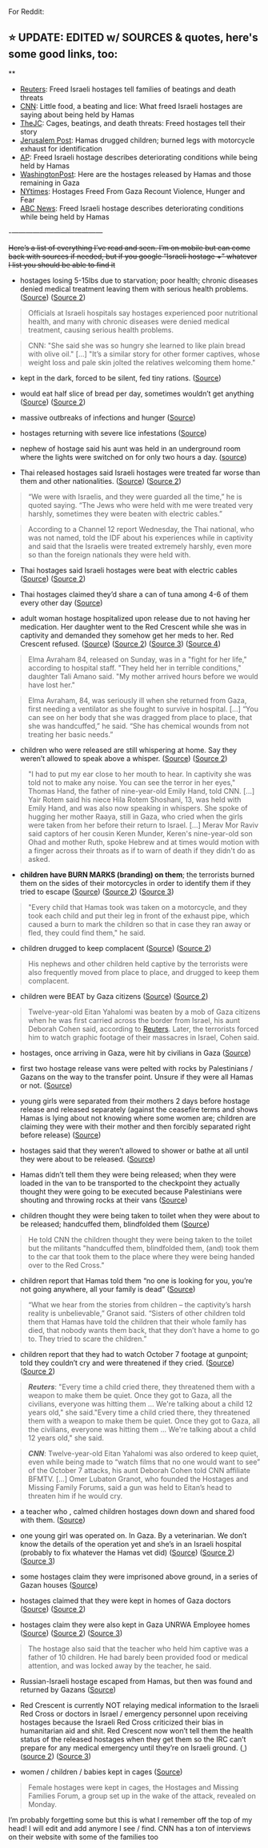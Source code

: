 For Reddit:

## ⭐️ UPDATE: EDITED w/ SOURCES & quotes, here's some good links, too:

\*\*

- [Reuters](https://www.reuters.com/world/middle-east/freed-israeli-hostages-tell-families-beatings-death-threats-2023-11-29/#:~:text=They%20lost%20weight%20as%20food,treatment,%20causing%20serious%20health%20problems.): Freed Israeli hostages tell families of beatings and death threats
- [CNN](https://www.cnn.com/2023/12/01/middleeast/israeli-hostages-released-accounts-hamas-intl-hnk/index.html): Little food, a beating and lice: What freed Israeli hostages are saying about being held by Hamas
- [TheJC](https://www.thejc.com/news/israel/cages-beatings-and-death-threats-freed-hostages-tell-their-story-v811u2cu): Cages, beatings, and death threats: Freed hostages tell their story
- [Jerusalem Post](https://www.jpost.com/arab-israeli-conflict/gaza-news/article-775989): Hamas drugged children; burned legs with motorcycle exhaust for identification
- [AP](https://apnews.com/article/hostage-gaza-freed-israel-captive-408f65fcc1b8f016f3735cd5022163eb): Freed Israeli hostage describes deteriorating conditions while being held by Hamas
- [WashingtonPost](https://www.washingtonpost.com/world/2023/11/30/hamas-hostages-list-names-tracker-israel-gaza/): Here are the hostages released by Hamas and those remaining in Gaza
- [NYtimes](https://www.nytimes.com/2023/11/30/world/middleeast/israeli-hostages-stories.html#:~:text=An%20aunt%20of%20Avigail%20Idan,her%2050%20days%20in%20captivity.): Hostages Freed From Gaza Recount Violence, Hunger and Fear
- [ABC News](https://abcnews.go.com/International/wireStory/freed-israeli-hostage-describes-deteriorating-conditions-held-hamas-105199220): Freed Israeli hostage describes deteriorating conditions while being held by Hamas

-—————————————

~~Here’s a list of everything I’ve read and seen. I’m on mobile but can come back with sources if needed, but if you google “Israeli hostage +” whatever I list you should be able to find it~~

- hostages losing 5-15lbs due to starvation; poor health; chronic diseases denied medical treatment leaving them with serious health problems. ([Source](https://www.reuters.com/world/middle-east/freed-israeli-hostages-tell-families-beatings-death-threats-2023-11-29/#:~:text=They%20lost%20weight%20as%20food,treatment,%20causing%20serious%20health%20problems.)) ([Source 2](https://www.cnn.com/2023/12/01/middleeast/israeli-hostages-released-accounts-hamas-intl-hnk/index.html))

> Officials at Israeli hospitals say hostages experienced poor nutritional health, and many with chronic diseases were denied medical treatment, causing serious health problems.

> CNN: "She said she was so hungry she learned to like plain bread with olive oil." [...] "It’s a similar story for other former captives, whose weight loss and pale skin jolted the relatives welcoming them home."

- kept in the dark, forced to be silent, fed tiny rations. ([Source](https://www.cnn.com/2023/12/01/middleeast/israeli-hostages-released-accounts-hamas-intl-hnk/index.html))
- would eat half slice of bread per day, sometimes wouldn’t get anything ([Source](https://www.cnn.com/2023/12/01/middleeast/israeli-hostages-released-accounts-hamas-intl-hnk/index.html)) ([Source 2](https://www.nytimes.com/2023/11/30/world/middleeast/israeli-hostages-stories.html#:~:text=An%20aunt%20of%20Avigail%20Idan,her%2050%20days%20in%20captivity.))
- massive outbreaks of infections and hunger ([Source](https://www.cnn.com/2023/12/01/middleeast/israeli-hostages-released-accounts-hamas-intl-hnk/index.html))
- hostages returning with severe lice infestations ([Source](https://www.cnn.com/2023/12/01/middleeast/israeli-hostages-released-accounts-hamas-intl-hnk/index.html))

- nephew of hostage said his aunt was held in an underground room where the lights were switched on for only two hours a day. ([source](https://www.cnn.com/2023/12/01/middleeast/israeli-hostages-released-accounts-hamas-intl-hnk/index.html))

- Thai released hostages said Israeli hostages were treated far worse than them and other nationalities. ([Source](https://www.timesofisrael.com/liveblog_entry/released-thai-hostage-says-israelis-held-with-him-were-beaten-with-electric-cables/)) ([Source 2](the%20Thai%20national,%20who%20was%20not%20named,%20told%20the%20IDF%20about%20his%20experiences%20while%20in%20captivity%20and%20said%20that%20the%20Israelis%20were%20treated%20extremely%20harshly,%20even%20more%20so%20than%20the%20foreign%20nationals%20they%20were%20held%20with.))

> “We were with Israelis, and they were guarded all the time,” he is quoted saying. “The Jews who were held with me were treated very harshly, sometimes they were beaten with electric cables.”

> According to a Channel 12 report Wednesday, the Thai national, who was not named, told the IDF about his experiences while in captivity and said that the Israelis were treated extremely harshly, even more so than the foreign nationals they were held with.

- Thai hostages said Israeli hostages were beat with electric cables ([Source](https://www.jpost.com/israel-news/article-775760)) ([Source 2](https://www.timesofisrael.com/liveblog_entry/released-thai-hostage-says-israelis-held-with-him-were-beaten-with-electric-cables/))

- Thai hostages claimed they’d share a can of tuna among 4-6 of them every other day ([Source](https://www.jpost.com/israel-news/article-775760))
- adult woman hostage hospitalized upon release due to not having her medication. Her daughter went to the Red Crescent while she was in captivity and demanded they somehow get her meds to her. Red Crescent refused. ([Source](https://www.reuters.com/world/middle-east/freed-israeli-hostages-tell-families-beatings-death-threats-2023-11-29/#:~:text=They%20lost%20weight%20as%20food,treatment,%20causing%20serious%20health%20problems.)) ([Source 2](https://www.cnn.com/2023/12/01/middleeast/israeli-hostages-released-accounts-hamas-intl-hnk/index.html)) ([Source 3](https://www.thejc.com/news/israel/cages-beatings-and-death-threats-freed-hostages-tell-their-story-v811u2cu)) ([Source 4](https://www.jpost.com/israel-news/article-775395))

> Elma Avraham 84, released on Sunday, was in a "fight for her life," according to hospital staff. "They held her in terrible conditions," daughter Tali Amano said. "My mother arrived hours before we would have lost her."

> Elma Avraham, 84, was seriously ill when she returned from Gaza, first needing a ventilator as she fought to survive in hospital.
> [...] “You can see on her body that she was dragged from place to place, that she was handcuffed,” he said. “She has chemical wounds from not treating her basic needs.”

- ⁠children who were released are still whispering at home. Say they weren’t allowed to speak above a whisper. ([Source](https://www.reuters.com/world/middle-east/freed-israeli-hostages-tell-families-beatings-death-threats-2023-11-29/#:~:text=They%20lost%20weight%20as%20food,treatment,%20causing%20serious%20health%20problems.)) ([Source 2](https://www.cnn.com/2023/12/01/middleeast/israeli-hostages-released-accounts-hamas-intl-hnk/index.html))

> "I had to put my ear close to her mouth to hear. In captivity she was told not to make any noise. You can see the terror in her eyes," Thomas Hand, the father of nine-year-old Emily Hand, told CNN.
> [...] Yair Rotem said his niece Hila Rotem Shoshani, 13, was held with Emily Hand, and was also now speaking in whispers. She spoke of hugging her mother Raaya, still in Gaza, who cried when the girls were taken from her before their return to Israel.
> [...] Merav Mor Raviv said captors of her cousin Keren Munder, Keren's nine-year-old son Ohad and mother Ruth, spoke Hebrew and at times would motion with a finger across their throats as if to warn of death if they didn't do as asked.

- ⁠**children have BURN MARKS (branding) on them**; the terrorists burned them on the sides of their motorcycles in order to identify them if they tried to escape ([Source](https://www.thejc.com/news/israel/cages-beatings-and-death-threats-freed-hostages-tell-their-story-v811u2cu)) ([Source 2](https://nypost.com/2023/11/30/news/hamas-burned-child-hostages-with-motorcycle-exhaust-pipes-to-mark-them-drugged-them-to-keep-them-complacent-families/)) ([Source 3](https://www.jpost.com/arab-israeli-conflict/gaza-news/article-775989))

> "Every child that Hamas took was taken on a motorcycle, and they took each child and put their leg in front of the exhaust pipe, which caused a burn to mark the children so that in case they ran away or fled, they could find them," he said.

- children drugged to keep complacent ([Source](https://nypost.com/2023/11/30/news/hamas-burned-child-hostages-with-motorcycle-exhaust-pipes-to-mark-them-drugged-them-to-keep-them-complacent-families/)) ([Source 2](https://www.hindustantimes.com/world-news/hamas-tortured-and-brandished-child-hostages-with-motorcycle-exhaust-pipe-marks-claims-family-101701414035042.html))

> His nephews and other children held captive by the terrorists were also frequently moved from place to place, and drugged to keep them complacent.

- children were BEAT by Gaza citizens ([Source](https://nypost.com/2023/11/30/news/hamas-burned-child-hostages-with-motorcycle-exhaust-pipes-to-mark-them-drugged-them-to-keep-them-complacent-families/)) ([Source 2](https://www.reuters.com/world/middle-east/freed-israeli-hostages-tell-families-beatings-death-threats-2023-11-29/))

> Twelve-year-old Eitan Yahalomi was beaten by a mob of Gaza citizens when he was first carried across the border from Israel, his aunt Deborah Cohen said, according to [Reuters](https://www.reuters.com/world/middle-east/freed-israeli-hostages-tell-families-beatings-death-threats-2023-11-29/). Later, the terrorists forced him to watch graphic footage of their massacres in Israel, Cohen said.

- hostages, once arriving in Gaza, were hit by civilians in Gaza ([Source](https://www.reuters.com/world/middle-east/freed-israeli-hostages-tell-families-beatings-death-threats-2023-11-29/#:~:text=They%20lost%20weight%20as%20food,treatment,%20causing%20serious%20health%20problems.))
- first two hostage release vans were pelted with rocks by Palestinians / Gazans on the way to the transfer point. Unsure if they were all Hamas or not. ([Source](https://www.israelnationalnews.com/news/380910))
- young girls were separated from their mothers 2 days before hostage release and released separately (against the ceasefire terms and shows Hamas is lying about not knowing where some women are; children are claiming they were with their mother and then forcibly separated right before release) ([Source](https://www.cnn.com/2023/11/27/middleeast/israel-hamas-hostages-testimony-conditions-intl/index.html))
- hostages said that they weren’t allowed to shower or bathe at all until they were about to be released. ([Source](https://abcnews.go.com/International/wireStory/freed-israeli-hostage-describes-deteriorating-conditions-held-hamas-105199220))
- Hamas didn’t tell them they were being released; when they were loaded in the van to be transported to the checkpoint they actually thought they were going to be executed because Palestinians were shouting and throwing rocks at their vans ([Source](https://www.israelnationalnews.com/news/380910))

- children thought they were being taken to toilet when they were about to be released; handcuffed them, blindfolded them ([Source](https://www.reuters.com/world/middle-east/freed-israeli-hostages-tell-families-beatings-death-threats-2023-11-29/#:~:text=They%20lost%20weight%20as%20food,treatment,%20causing%20serious%20health%20problems.))

> He told CNN the children thought they were being taken to the toilet but the militants "handcuffed them, blindfolded them, (and) took them to the car that took them to the place where they were being handed over to the Red Cross."

- children report that Hamas told them “no one is looking for you, you’re not going anywhere, all your family is dead” ([Source](https://www.cnn.com/2023/12/01/middleeast/israeli-hostages-released-accounts-hamas-intl-hnk/index.html))

> “What we hear from the stories from children – the captivity’s harsh reality is unbelievable,” Granot said. “Sisters of other children told them that Hamas have told the children that their whole family has died, that nobody wants them back, that they don’t have a home to go to. They tried to scare the children.”

- ⁠children report that they had to watch October 7 footage at gunpoint; told they couldn’t cry and were threatened if they cried. ([Source](https://www.reuters.com/world/middle-east/freed-israeli-hostages-tell-families-beatings-death-threats-2023-11-29/#:~:text=They%20lost%20weight%20as%20food,treatment,%20causing%20serious%20health%20problems.)) ([Source 2](https://www.cnn.com/2023/12/01/middleeast/israeli-hostages-released-accounts-hamas-intl-hnk/index.html))

> **_Reuters_**: "Every time a child cried there, they threatened them with a weapon to make them be quiet. Once they got to Gaza, all the civilians, everyone was hitting them ... We're talking about a child 12 years old," she said."Every time a child cried there, they threatened them with a weapon to make them be quiet. Once they got to Gaza, all the civilians, everyone was hitting them ... We're talking about a child 12 years old," she said.

> **_CNN_**: Twelve-year-old Eitan Yahalomi was also ordered to keep quiet, even while being made to “watch films that no one would want to see” of the October 7 attacks, his aunt Deborah Cohen told CNN affiliate BFMTV. [...] Omer Lubaton Granot, who founded the Hostages and Missing Family Forums, said a gun was held to Eitan’s head to threaten him if he would cry.

- ⁠a teacher who , calmed children hostages down down and shared food with them. ([Source](https://www.haaretz.com/israel-news/2023-11-30/ty-article/these-are-the-israeli-hostages-freed-from-hamas-captivity-on-thursday/0000018c-2038-dc03-a9ec-3c7bc95b0001))
- one young girl was operated on. In Gaza. By a veterinarian. We don’t know the details of the operation yet and she’s in an Israeli hospital (probably to fix whatever the Hamas vet did) ([Source](https://www.jpost.com/breaking-news/article-775993)) ([Source 2](https://www.ndtv.com/world-news/isrrael-hamas-war-mia-schem-21-year-old-hostage-released-by-hamas-was-operated-on-by-vet-claims-family-4623677)) ([Source 3](https://www.wionews.com/world/hamas-got-21-year-old-hostage-operated-on-by-vet-says-family-665134))
- some hostages claim they were imprisoned above ground, in a series of Gazan houses ([Source](https://www.cnn.com/2023/12/01/middleeast/israeli-hostages-released-accounts-hamas-intl-hnk/index.html))

- hostages claimed that they were kept in homes of Gaza doctors ([Source](https://www.theyeshivaworld.com/news/israel-news/2243285/working-for-hamas-hostages-were-held-at-homes-of-unrwa-teacher-and-gazan-doctor.html)) ([Source 2](https://www.jpost.com/middle-east/article-775777))
- ⁠hostages claim they were also kept in Gaza UNRWA Employee homes ([Source](https://matzav.com/no-surprise-hostages-held-in-homes-of-hamas-sympathetic-unrwa-employees/)) ([Source 2](https://www.israelnationalnews.com/news/381158)) ([Source 3](https://www.jpost.com/middle-east/article-775777))

> The hostage also said that the teacher who held him captive was a father of 10 children. He had barely been provided food or medical attention, and was locked away by the teacher, he said.

- Russian-Israeli hostage escaped from Hamas, but then was found and returned by Gazans ([Source](https://www.cnn.com/2023/11/27/middleeast/russian-israeli-hostage-escaped-hamas-intl/index.html))
- Red Crescent is currently NOT relaying medical information to the Israeli Red Cross or doctors in Israel / emergency personnel upon receiving hostages because the Israeli Red Cross criticized their bias in humanitarian aid and shit. Red Crescent now won’t tell them the health status of the released hostages when they get them so the IRC can’t prepare for any medical emergency until they’re on Israeli ground. ([ ](https://www.jpost.com/arab-israeli-conflict/gaza-news/article-775930)) ([source 2](https://www.timesofisrael.com/mother-of-hostage-held-in-gaza-pans-red-cross-as-uber-for-released-hostages/)) ([Source 3](https://www.timesofisrael.com/liveblog_entry/mom-of-gaza-hostage-red-cross-acting-as-uber-service-for-the-released-not-visiting-those-held/))

- women / children / babies kept in cages ([Source](https://www.thejc.com/news/israel/cages-beatings-and-death-threats-freed-hostages-tell-their-story-v811u2cu))

> Female hostages were kept in cages, the Hostages and Missing Families Forum, a group set up in the wake of the attack, revealed on Monday.

I’m probably forgetting some but this is what I remember off the top of my head! I will edit and add anymore I see / find. CNN has a ton of interviews on their website with some of the families too
